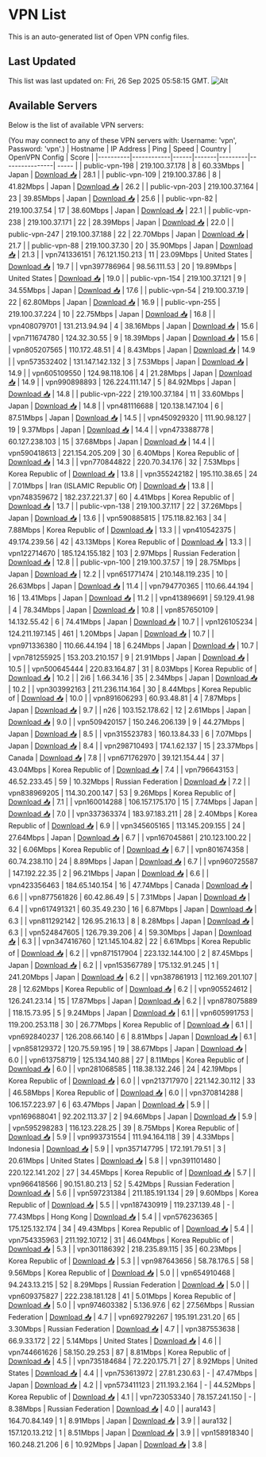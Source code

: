 # VPN List

This is an auto-generated list of Open VPN config files.

## Last Updated

This list was last updated on: Fri, 26 Sep 2025 05:58:15 GMT.
![Alt](https://repobeats.axiom.co/api/embed/186b98318ef1479477931607c1ad7d823f12451f.svg "Repobeats analytics image")

## Available Servers

Below is the list of available VPN servers:

(You may connect to any of these VPN servers with: Username: 'vpn', Password: 'vpn'.)
| Hostname | IP Address | Ping | Speed | Country | OpenVPN Config | Score |
|----------|------------|------|-------|---------|----------------| ----- |
| public-vpn-198 | 219.100.37.178 | 8 | 60.33Mbps | Japan | [Download 📥](./configs/server_0_JP.ovpn) | 28.1 |
| public-vpn-109 | 219.100.37.86 | 8 | 41.82Mbps | Japan | [Download 📥](./configs/server_1_JP.ovpn) | 26.2 |
| public-vpn-203 | 219.100.37.164 | 23 | 39.85Mbps | Japan | [Download 📥](./configs/server_2_JP.ovpn) | 25.6 |
| public-vpn-82 | 219.100.37.54 | 17 | 38.60Mbps | Japan | [Download 📥](./configs/server_3_JP.ovpn) | 22.1 |
| public-vpn-238 | 219.100.37.171 | 22 | 28.39Mbps | Japan | [Download 📥](./configs/server_4_JP.ovpn) | 22.0 |
| public-vpn-247 | 219.100.37.188 | 22 | 22.70Mbps | Japan | [Download 📥](./configs/server_5_JP.ovpn) | 21.7 |
| public-vpn-88 | 219.100.37.30 | 20 | 35.90Mbps | Japan | [Download 📥](./configs/server_6_JP.ovpn) | 21.3 |
| vpn741336151 | 76.121.150.213 | 11 | 23.09Mbps | United States | [Download 📥](./configs/server_7_US.ovpn) | 19.7 |
| vpn397786964 | 98.56.111.53 | 20 | 19.89Mbps | United States | [Download 📥](./configs/server_8_US.ovpn) | 19.0 |
| public-vpn-154 | 219.100.37.121 | 9 | 34.55Mbps | Japan | [Download 📥](./configs/server_9_JP.ovpn) | 17.6 |
| public-vpn-54 | 219.100.37.19 | 22 | 62.80Mbps | Japan | [Download 📥](./configs/server_10_JP.ovpn) | 16.9 |
| public-vpn-255 | 219.100.37.224 | 10 | 22.75Mbps | Japan | [Download 📥](./configs/server_11_JP.ovpn) | 16.8 |
| vpn408079701 | 131.213.94.94 | 4 | 38.16Mbps | Japan | [Download 📥](./configs/server_12_JP.ovpn) | 15.6 |
| vpn711674780 | 124.32.30.55 | 9 | 18.39Mbps | Japan | [Download 📥](./configs/server_13_JP.ovpn) | 15.6 |
| vpn805207565 | 110.172.48.51 | 4 | 8.43Mbps | Japan | [Download 📥](./configs/server_14_JP.ovpn) | 14.9 |
| vpn573532402 | 131.147.142.132 | 3 | 7.53Mbps | Japan | [Download 📥](./configs/server_15_JP.ovpn) | 14.9 |
| vpn605109550 | 124.98.118.106 | 4 | 21.28Mbps | Japan | [Download 📥](./configs/server_16_JP.ovpn) | 14.9 |
| vpn990898893 | 126.224.111.147 | 5 | 84.92Mbps | Japan | [Download 📥](./configs/server_17_JP.ovpn) | 14.8 |
| public-vpn-222 | 219.100.37.184 | 11 | 33.60Mbps | Japan | [Download 📥](./configs/server_18_JP.ovpn) | 14.8 |
| vpn481116688 | 120.138.147.104 | 6 | 87.51Mbps | Japan | [Download 📥](./configs/server_19_JP.ovpn) | 14.5 |
| vpn450929320 | 111.90.98.127 | 19 | 9.37Mbps | Japan | [Download 📥](./configs/server_20_JP.ovpn) | 14.4 |
| vpn473388778 | 60.127.238.103 | 15 | 37.68Mbps | Japan | [Download 📥](./configs/server_21_JP.ovpn) | 14.4 |
| vpn590418613 | 221.154.205.209 | 30 | 6.40Mbps | Korea Republic of | [Download 📥](./configs/server_22_KR.ovpn) | 14.3 |
| vpn770844822 | 220.70.34.176 | 32 | 7.53Mbps | Korea Republic of | [Download 📥](./configs/server_23_KR.ovpn) | 13.8 |
| vpn355242182 | 195.110.38.65 | 24 | 7.01Mbps | Iran (ISLAMIC Republic Of) | [Download 📥](./configs/server_24_IR.ovpn) | 13.8 |
| vpn748359672 | 182.237.221.37 | 60 | 4.41Mbps | Korea Republic of | [Download 📥](./configs/server_25_KR.ovpn) | 13.7 |
| public-vpn-138 | 219.100.37.117 | 22 | 37.26Mbps | Japan | [Download 📥](./configs/server_26_JP.ovpn) | 13.6 |
| vpn590885815 | 175.118.82.163 | 34 | 7.88Mbps | Korea Republic of | [Download 📥](./configs/server_27_KR.ovpn) | 13.3 |
| vpn410542375 | 49.174.239.56 | 42 | 43.13Mbps | Korea Republic of | [Download 📥](./configs/server_28_KR.ovpn) | 13.3 |
| vpn122714670 | 185.124.155.182 | 103 | 2.97Mbps | Russian Federation | [Download 📥](./configs/server_29_RU.ovpn) | 12.8 |
| public-vpn-100 | 219.100.37.57 | 19 | 28.75Mbps | Japan | [Download 📥](./configs/server_30_JP.ovpn) | 12.2 |
| vpn651771474 | 210.148.119.235 | 10 | 26.63Mbps | Japan | [Download 📥](./configs/server_31_JP.ovpn) | 11.4 |
| vpn794770365 | 110.66.44.194 | 16 | 13.41Mbps | Japan | [Download 📥](./configs/server_32_JP.ovpn) | 11.2 |
| vpn413896691 | 59.129.41.98 | 4 | 78.34Mbps | Japan | [Download 📥](./configs/server_33_JP.ovpn) | 10.8 |
| vpn857650109 | 14.132.55.42 | 6 | 74.41Mbps | Japan | [Download 📥](./configs/server_34_JP.ovpn) | 10.7 |
| vpn126105234 | 124.211.197.145 | 461 | 1.20Mbps | Japan | [Download 📥](./configs/server_35_JP.ovpn) | 10.7 |
| vpn971336380 | 110.66.44.194 | 18 | 6.24Mbps | Japan | [Download 📥](./configs/server_36_JP.ovpn) | 10.7 |
| vpn781255925 | 153.203.210.157 | 9 | 21.91Mbps | Japan | [Download 📥](./configs/server_37_JP.ovpn) | 10.5 |
| vpn500645444 | 220.83.164.87 | 31 | 8.03Mbps | Korea Republic of | [Download 📥](./configs/server_38_KR.ovpn) | 10.2 |
| 2i6 | 1.66.34.16 | 35 | 2.34Mbps | Japan | [Download 📥](./configs/server_39_JP.ovpn) | 10.2 |
| vpn303992163 | 211.236.114.164 | 30 | 8.44Mbps | Korea Republic of | [Download 📥](./configs/server_40_KR.ovpn) | 10.0 |
| vpn891606293 | 60.93.48.81 | 4 | 7.87Mbps | Japan | [Download 📥](./configs/server_41_JP.ovpn) | 9.7 |
| n26 | 103.152.178.62 | 12 | 2.61Mbps | Japan | [Download 📥](./configs/server_42_JP.ovpn) | 9.0 |
| vpn509420157 | 150.246.206.139 | 9 | 44.27Mbps | Japan | [Download 📥](./configs/server_43_JP.ovpn) | 8.5 |
| vpn315523783 | 160.13.84.33 | 6 | 7.07Mbps | Japan | [Download 📥](./configs/server_44_JP.ovpn) | 8.4 |
| vpn298710493 | 174.1.62.137 | 15 | 23.37Mbps | Canada | [Download 📥](./configs/server_45_CA.ovpn) | 7.8 |
| vpn671762970 | 39.121.154.44 | 37 | 43.04Mbps | Korea Republic of | [Download 📥](./configs/server_46_KR.ovpn) | 7.4 |
| vpn796643153 | 46.52.233.45 | 59 | 10.32Mbps | Russian Federation | [Download 📥](./configs/server_47_RU.ovpn) | 7.2 |
| vpn838969205 | 114.30.200.147 | 53 | 9.26Mbps | Korea Republic of | [Download 📥](./configs/server_48_KR.ovpn) | 7.1 |
| vpn160014288 | 106.157.175.170 | 15 | 7.74Mbps | Japan | [Download 📥](./configs/server_49_JP.ovpn) | 7.0 |
| vpn337363374 | 183.97.183.211 | 28 | 2.40Mbps | Korea Republic of | [Download 📥](./configs/server_50_KR.ovpn) | 6.9 |
| vpn345605165 | 113.145.209.155 | 24 | 27.64Mbps | Japan | [Download 📥](./configs/server_51_JP.ovpn) | 6.7 |
| vpn167045861 | 210.123.100.22 | 32 | 6.06Mbps | Korea Republic of | [Download 📥](./configs/server_52_KR.ovpn) | 6.7 |
| vpn801674358 | 60.74.238.110 | 24 | 8.89Mbps | Japan | [Download 📥](./configs/server_53_JP.ovpn) | 6.7 |
| vpn960725587 | 147.192.22.35 | 2 | 96.21Mbps | Japan | [Download 📥](./configs/server_54_JP.ovpn) | 6.6 |
| vpn423356463 | 184.65.140.154 | 16 | 47.74Mbps | Canada | [Download 📥](./configs/server_55_CA.ovpn) | 6.6 |
| vpn877561826 | 60.42.86.49 | 5 | 7.31Mbps | Japan | [Download 📥](./configs/server_56_JP.ovpn) | 6.4 |
| vpn617491321 | 60.35.49.230 | 16 | 6.87Mbps | Japan | [Download 📥](./configs/server_57_JP.ovpn) | 6.3 |
| vpn811292142 | 126.95.216.13 | 8 | 8.28Mbps | Japan | [Download 📥](./configs/server_58_JP.ovpn) | 6.3 |
| vpn524847605 | 126.79.39.206 | 4 | 59.30Mbps | Japan | [Download 📥](./configs/server_59_JP.ovpn) | 6.3 |
| vpn347416760 | 121.145.104.82 | 22 | 6.61Mbps | Korea Republic of | [Download 📥](./configs/server_60_KR.ovpn) | 6.2 |
| vpn871517904 | 223.132.144.100 | 2 | 87.45Mbps | Japan | [Download 📥](./configs/server_61_JP.ovpn) | 6.2 |
| vpn153567789 | 175.132.91.245 | 1 | 241.20Mbps | Japan | [Download 📥](./configs/server_62_JP.ovpn) | 6.2 |
| vpn387861913 | 112.169.201.107 | 28 | 12.62Mbps | Korea Republic of | [Download 📥](./configs/server_63_KR.ovpn) | 6.2 |
| vpn905524612 | 126.241.23.14 | 15 | 17.87Mbps | Japan | [Download 📥](./configs/server_64_JP.ovpn) | 6.2 |
| vpn878075889 | 118.15.73.95 | 5 | 9.24Mbps | Japan | [Download 📥](./configs/server_65_JP.ovpn) | 6.1 |
| vpn605991753 | 119.200.253.118 | 30 | 26.77Mbps | Korea Republic of | [Download 📥](./configs/server_66_KR.ovpn) | 6.1 |
| vpn692840237 | 126.208.66.140 | 6 | 8.81Mbps | Japan | [Download 📥](./configs/server_67_JP.ovpn) | 6.1 |
| vpn858129372 | 120.75.59.195 | 19 | 38.67Mbps | Japan | [Download 📥](./configs/server_68_JP.ovpn) | 6.0 |
| vpn613758719 | 125.134.140.88 | 27 | 8.11Mbps | Korea Republic of | [Download 📥](./configs/server_69_KR.ovpn) | 6.0 |
| vpn281068585 | 118.38.132.246 | 24 | 42.19Mbps | Korea Republic of | [Download 📥](./configs/server_70_KR.ovpn) | 6.0 |
| vpn213717970 | 221.142.30.112 | 33 | 46.58Mbps | Korea Republic of | [Download 📥](./configs/server_71_KR.ovpn) | 6.0 |
| vpn370814288 | 106.157.223.97 | 6 | 63.47Mbps | Japan | [Download 📥](./configs/server_72_JP.ovpn) | 5.9 |
| vpn169688041 | 92.202.113.37 | 2 | 94.66Mbps | Japan | [Download 📥](./configs/server_73_JP.ovpn) | 5.9 |
| vpn595298283 | 116.123.228.25 | 39 | 8.75Mbps | Korea Republic of | [Download 📥](./configs/server_74_KR.ovpn) | 5.9 |
| vpn993731554 | 111.94.164.118 | 39 | 4.33Mbps | Indonesia | [Download 📥](./configs/server_75_ID.ovpn) | 5.9 |
| vpn357147795 | 172.191.79.51 | 3 | 20.61Mbps | United States | [Download 📥](./configs/server_76_US.ovpn) | 5.8 |
| vpn391101480 | 220.122.141.202 | 27 | 34.45Mbps | Korea Republic of | [Download 📥](./configs/server_77_KR.ovpn) | 5.7 |
| vpn966418566 | 90.151.80.213 | 52 | 5.42Mbps | Russian Federation | [Download 📥](./configs/server_78_RU.ovpn) | 5.6 |
| vpn597231384 | 211.185.191.134 | 29 | 9.60Mbps | Korea Republic of | [Download 📥](./configs/server_79_KR.ovpn) | 5.5 |
| vpn187430919 | 119.237.139.48 | - | 77.43Mbps | Hong Kong | [Download 📥](./configs/server_80_HK.ovpn) | 5.4 |
| vpn576236365 | 175.125.132.174 | 34 | 49.43Mbps | Korea Republic of | [Download 📥](./configs/server_81_KR.ovpn) | 5.4 |
| vpn754335963 | 211.192.107.12 | 31 | 46.04Mbps | Korea Republic of | [Download 📥](./configs/server_82_KR.ovpn) | 5.3 |
| vpn301186392 | 218.235.89.115 | 35 | 60.23Mbps | Korea Republic of | [Download 📥](./configs/server_83_KR.ovpn) | 5.3 |
| vpn987643656 | 58.78.176.5 | 58 | 9.56Mbps | Korea Republic of | [Download 📥](./configs/server_84_KR.ovpn) | 5.0 |
| vpn654910468 | 94.243.13.215 | 52 | 8.29Mbps | Russian Federation | [Download 📥](./configs/server_85_RU.ovpn) | 5.0 |
| vpn609375827 | 222.238.181.128 | 41 | 5.01Mbps | Korea Republic of | [Download 📥](./configs/server_86_KR.ovpn) | 5.0 |
| vpn974603382 | 5.136.97.6 | 62 | 27.56Mbps | Russian Federation | [Download 📥](./configs/server_87_RU.ovpn) | 4.7 |
| vpn692792267 | 195.191.231.20 | 65 | 3.30Mbps | Russian Federation | [Download 📥](./configs/server_88_RU.ovpn) | 4.7 |
| vpn387553638 | 66.9.33.172 | 22 | 5.14Mbps | United States | [Download 📥](./configs/server_89_US.ovpn) | 4.6 |
| vpn744661626 | 58.150.29.253 | 87 | 8.81Mbps | Korea Republic of | [Download 📥](./configs/server_90_KR.ovpn) | 4.5 |
| vpn735184684 | 72.220.175.71 | 27 | 8.92Mbps | United States | [Download 📥](./configs/server_91_US.ovpn) | 4.4 |
| vpn753613972 | 27.81.230.63 | - | 47.47Mbps | Japan | [Download 📥](./configs/server_92_JP.ovpn) | 4.2 |
| vpn573411123 | 211.193.2.164 | - | 44.52Mbps | Korea Republic of | [Download 📥](./configs/server_93_KR.ovpn) | 4.1 |
| vpn723053340 | 78.157.241.150 | - | 8.38Mbps | Russian Federation | [Download 📥](./configs/server_94_RU.ovpn) | 4.0 |
| aura143 | 164.70.84.149 | 1 | 8.91Mbps | Japan | [Download 📥](./configs/server_95_JP.ovpn) | 3.9 |
| aura132 | 157.120.13.212 | 1 | 8.51Mbps | Japan | [Download 📥](./configs/server_96_JP.ovpn) | 3.9 |
| vpn158918340 | 160.248.21.206 | 6 | 10.92Mbps | Japan | [Download 📥](./configs/server_97_JP.ovpn) | 3.8 |
